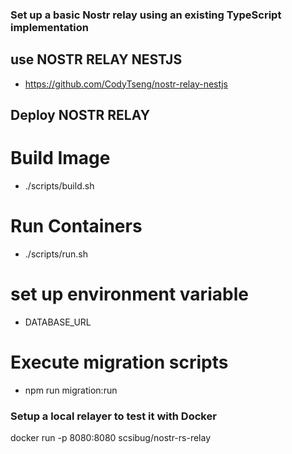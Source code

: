 ### Set up a basic Nostr relay using an existing TypeScript implementation

## use NOSTR RELAY NESTJS

- https://github.com/CodyTseng/nostr-relay-nestjs

## Deploy NOSTR RELAY

# Build Image

- ./scripts/build.sh

# Run Containers

- ./scripts/run.sh

# set up environment variable

- DATABASE_URL

# Execute migration scripts

- npm run migration:run


### Setup a local relayer to test it with Docker
docker run -p 8080:8080 scsibug/nostr-rs-relay
